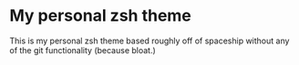 # My personal zsh theme
This is my personal zsh theme based roughly off of spaceship without any of the git functionality (because bloat.)
